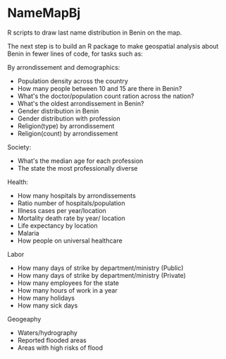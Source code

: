 # NameMapBj
R scripts to draw last name distribution in Benin on the map.

The next step is to build an R package to make geospatial analysis about Benin in fewer lines of code, for tasks such as:

By arrondissement and demographics:
* Population density across the country
* How many people between 10 and 15 are there in Benin?
* What's the doctor/population count ration across the nation?
* What's the oldest arrondissement in Benin?
* Gender distribution in Benin
* Gender distribution with profession
* Religion(type) by arrondissement
* Religion(count) by arrondissement

Society:
* What's the median age for each profession
* The state the most professionally diverse

Health:
* How many hospitals by arrondissements
* Ratio number of hospitals/population
* Illness cases per year/location
* Mortality death rate by year/ location
* Life expectancy by location
* Malaria
* How people on universal healthcare

Labor
* How many days of strike by department/ministry (Public)
* How many days of strike by department/ministry (Private)
* How many employees for the state
* How many hours of work in a year
* How many holidays
* How many sick days

Geogeaphy
* Waters/hydrography
* Reported flooded areas
* Areas with high risks of flood
